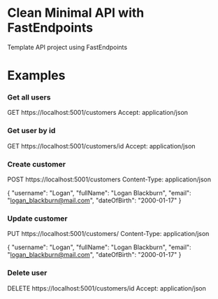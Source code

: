 # Clean Minimal API with FastEndpoints
Template API project using FastEndpoints 

# Examples

### Get all users
GET https://localhost:5001/customers
Accept: application/json

### Get user by id
GET https://localhost:5001/customers/id
Accept: application/json

### Create customer
POST https://localhost:5001/customers
Content-Type: application/json

{
  "username": "Logan",
  "fullName": "Logan Blackburn",
  "email": "logan_blackburn@mail.com",
  "dateOfBirth": "2000-01-17"
}

### Update customer
PUT https://localhost:5001/customers/
Content-Type: application/json

{
  "username": "Logan",
  "fullName": "Logan Blackburn",
  "email": "logan_blackburn@mail.com",
  "dateOfBirth": "2000-01-17"
}

### Delete user
DELETE https://localhost:5001/customers/id
Accept: application/json

